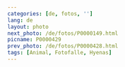 ```yaml
---
categories: [de, fotos, '']
lang: de
layout: photo
next_photo: /de/fotos/P0000149.html
picname: P0000429
prev_photo: /de/fotos/P0000428.html
tags: [Animal, Fotofalle, Hyenas]
---
```

